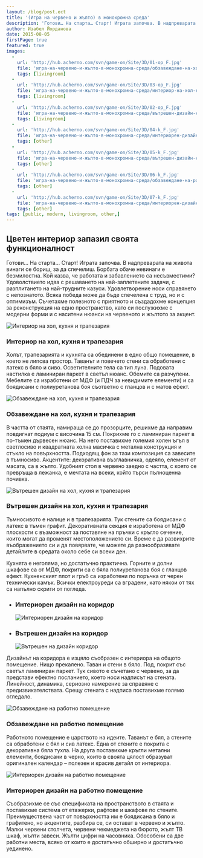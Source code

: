```yaml
---
layout: /blog/post.ect
title: '(Игра на червено и жълто) в монохромна среда'
description: 'Готови… На старта… Старт! Играта започва. В надпреварата на живота винаги се бориш, за да спечелиш. Борбата обаче невинаги е безмилостна. Кой казва, че работата и забавлението са несъвместими? Удоволствието идва с решаването на най-заплетените задачи, с разплитането на най-трудните казуси. Удовлетворение носи справянето с непознатото. Всяка победа може да бъде спечелена с труд, но и с оптимизъм.'
author: Изабел Йорданова
date: 2015-08-05
firstPage: true
featured: true
images:
  -
    url: 'http://hub.acherno.com/svn/game-on/Site/3D/01-op_F.jpg'
    file: 'игра-на-червено-и-жълто-в-монохромна-среда/обзавеждане-на-хол-кухня-и-трапезария.jpg'
    tags: [livingroom]
  -
    url: 'http://hub.acherno.com/svn/game-on/Site/3D/03-op_F.jpg'
    file: 'игра-на-червено-и-жълто-в-монохромна-среда/интериор-на-хол-кухня-и-трапезария.jpg'
    tags: [livingroom]
  -
    url: 'http://hub.acherno.com/svn/game-on/Site/3D/02-op_F.jpg'
    file: 'игра-на-червено-и-жълто-в-монохромна-среда/вътрешен-дизайн-на-хол-кухня-и-трапезария.jpg'
    tags: [livingroom]
  -
    url: 'http://hub.acherno.com/svn/game-on/Site/3D/04-k_F.jpg'
    file: 'игра-на-червено-и-жълто-в-монохромна-среда/интериорен-дизайн-на-коридор.jpg'
    tags: [other]
  -
    url: 'http://hub.acherno.com/svn/game-on/Site/3D/05-k_F.jpg'
    file: 'игра-на-червено-и-жълто-в-монохромна-среда/вътрешен-дизайн-на-коридор.jpg'
    tags: [other]
  -
    url: 'http://hub.acherno.com/svn/game-on/Site/3D/06-k_F.jpg'
    file: 'игра-на-червено-и-жълто-в-монохромна-среда/обзавеждане-на-работно-помещение.jpg'
    tags: [other]
  -
    url: 'http://hub.acherno.com/svn/game-on/Site/3D/07-k_F.jpg'
    file: 'игра-на-червено-и-жълто-в-монохромна-среда/интериорен-дизайн-на-работно-помещение.jpg'
    tags: [other]
tags: [public, modern, livingroom, other,]
---
```

## **Цветен интериор** запазил своята функционалност
Готови… На старта… Старт! Играта започва. В надпреварата на живота винаги се бориш, за да спечелиш. Борбата обаче невинаги е безмилостна. Кой казва, че работата и забавлението са несъвместими? Удоволствието идва с решаването на най-заплетените задачи, с разплитането на най-трудните казуси. Удовлетворение носи справянето с непознатото. Всяка победа може да бъде спечелена с труд, но и с оптимизъм. Съчетахме полезното с приятното и създадохме концепция за реконструкция на едно пространство, като си послужихме с модерни форми и с наситени нюанси на червеното и жълтото за акцент.

![Интериор на хол, кухня и трапезария](игра-на-червено-и-жълто-в-монохромна-среда/интериор-на-хол-кухня-и-трапезария.jpg)
### Интериор на **хол, кухня и трапезария**

Холът, трапезарията и кухнята са обединени в едно общо помещение, в което не липсва простор. Таванът и повечето стени са обработени с латекс в бяло и сиво. Осветителните тела са тип луна. Подовата настилка е ламиниран паркет в светъл нюанс. Обемите са разчупени. Мебелите са изработени от МДФ (и ПДЧ за невидимите елементи) и са боядисани с полиуретанова боя съответно с гланцов и с матов ефект. 

![Обзавеждане на хол, кухня и трапезария](игра-на-червено-и-жълто-в-монохромна-среда/обзавеждане-на-хол-кухня-и-трапезария.jpg)
### Обзавеждане на **хол, кухня и трапезария**

В частта от стаята, намираща се до прозорците, решихме да направим повдигнат подиум с височина 15 см. Покрихме го с ламиниран паркет в по-тъмен дървесен нюанс. На него поставихме големия холен ъгъл в светлосиво и квадратната холна масичка с метална конструкция и стъкло на повърхността. Подходящ фон за тази композиция са завесите в тъмносиво. Акцентите: декоративна възглавничка, одеяло, елемент от масата, са в жълто. Удобният стол в червено заедно с частта, с която се превръща в лежанка, е мечтата на всеки, който търси пълноценна почивка.

![Вътрешен дизайн на хол, кухня и трапезария](игра-на-червено-и-жълто-в-монохромна-среда/вътрешен-дизайн-на-хол-кухня-и-трапезария.jpg)
### Вътрешен дизайн на **хол, кухня и трапезария**

Тъмносивото е налице и в трапезарията. Тук стените са боядисани с латекс в тъмен графит. Декоративната секция е изработена от МДФ плоскости с възможност за поставяне на пръчки с кръгло сечение, които могат да променят местоположението си. Време е да развихрите въображението си и да повярвате, че можете да разнообразявате детайлите в средата около себе си всеки ден.

Кухнята е неголяма, но достатъчно практична. Горните и долни шкафове са от МДФ, покрити са с бяла полиуретанова боя с гланцов ефект. Кухненският плот и гръб са изработени по поръчка от черен технически камък. Всички електроуреди са вградени, като някои от тях са напълно скрити от погледа.

-   ### Интериорен дизайн на **коридор**
    ![Интериорен дизайн на коридор](игра-на-червено-и-жълто-в-монохромна-среда/интериорен-дизайн-на-коридор.jpg)
-   ### Вътрешен дизайн на **коридор**
    ![Вътрешен на дизайн коридор](игра-на-червено-и-жълто-в-монохромна-среда/вътрешен-дизайн-на-коридор.jpg)

Дизайнът на коридора е изцяло съобразен с интериора на общото помещение. Нищо прекалено. Таван и стени в бяло. Под, покрит със светъл ламиниран паркет. Тук сивото е съчетано с червено, за да представи ефектно посланието, което носи надписът на стената. Линейност, динамика, сериозно намерение за справяне с предизвикателствата. Срещу стената с надписа поставихме голямо огледало.

![Обзавеждане на работно помещение](игра-на-червено-и-жълто-в-монохромна-среда/обзавеждане-на-работно-помещение.jpg)
### Обзавеждане на **работно помещение**

Работното помещение е царството на идеите. Таванът е бял, а стените са обработени с бял и сив латекс. Една от стените е покрита с декоративна бяла тухла. На друга поставихме кръгли метални елементи, боядисани в черно, които в своята цялост образуват оригинален календар – полезен и красив детайл от интериора.

![Интериорен дизайн на работно помещение](игра-на-червено-и-жълто-в-монохромна-среда/интериорен-дизайн-на-работно-помещение.jpg)
### Интериорен дизайн на **работно помещение**

Съобразихме се със спецификата на пространството в стаята и поставихме система от етажерки, рафтове и шкафове по стените. Преимуществена част от повърхността им е боядисана в бяло и графитено, но акцентите, разбира се, си остават в червено и жълто. Малки червени столчета, червени чекмеджета на бюрото, жълт ТВ шкаф, жълти завеси. Жълти цифри на часовника. Обособени са две работни места, всяко от които е достатъчно обширно и достатъчно уединено.